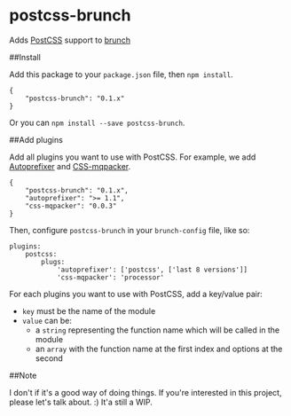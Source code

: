 postcss-brunch
==============

Adds [PostCSS](https://github.com/ai/postcss) support to [brunch](https://github.com/brunch/brunch)


##Install

Add this package to your `package.json` file, then `npm install`.

	{
		"postcss-brunch": "0.1.x"
	}

Or you can `npm install --save postcss-brunch`.

##Add plugins

Add all plugins you want to use with PostCSS. For example, we add [Autoprefixer](https://github.com/ai/autoprefixer) and [CSS-mqpacker](https://github.com/hail2u/node-css-mqpacker).

	{
		"postcss-brunch": "0.1.x",
		"autoprefixer": ">= 1.1",
		"css-mqpacker": "0.0.3"
	}

Then, configure `postcss-brunch` in your `brunch-config` file, like so:

	plugins:
		postcss:
			plugs:
				'autoprefixer': ['postcss', ['last 8 versions']]
				'css-mqpacker': 'processor'

For each plugins you want to use with PostCSS, add a key/value pair:

* `key` must be the name of the module
* `value` can be:
	* a `string` representing the function name which will be called in the module
	* an `array` with the function name at the first index and options at the second

##Note

I don't if it's a good way of doing things. If you're interested in this project, please let's talk about. :) It'a still a WIP.
